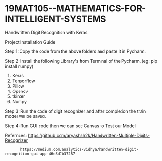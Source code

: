 # 19MAT105--MATHEMATICS-FOR-INTELLIGENT-SYSTEMS

Handwritten Digit Recognition with Keras

Project Installation Guide

Step 1: Copy the code from the above folders and paste it in Pycharm.

Step 2: Install the following Library's from Terminal of the Pycharm. (eg: pip install numpy) 
1. Keras
2. Tensorflow
3. Pillow
4. Opencv
5. tkinter
6. Numpy

Step 3: Run the code of digit recognizer and after completion the train model will be saved.

Step 4: Run GUI code then we can see Canvas to Test our Model

Refernces: https://github.com/aryashah2k/Handwritten-Multiple-Digits-Recognizer
          
           https://medium.com/analytics-vidhya/handwritten-digit-recognition-gui-app-46e3d7b37287
